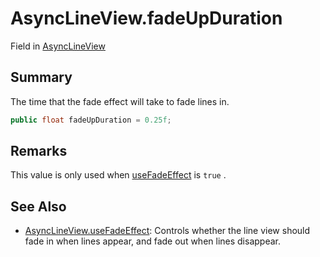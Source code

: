 # AsyncLineView.fadeUpDuration

Field in [AsyncLineView](/docs/api/csharp/yarn.unity.asynclineview.md)

## Summary


The time that the fade effect will take to fade lines in.


```csharp
public float fadeUpDuration = 0.25f;
```

## Remarks

This value is only used when  <a href="yarn.unity.asynclineview.usefadeeffect.md">useFadeEffect</a>  is
<code>true</code> .

## See Also

* [AsyncLineView.useFadeEffect](/docs/api/csharp/yarn.unity.asynclineview.usefadeeffect.md): Controls whether the line view should fade in when lines appear, and fade out when lines disappear.

